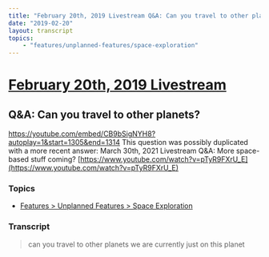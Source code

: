 ```yaml
---
title: "February 20th, 2019 Livestream Q&A: Can you travel to other planets?"
date: "2019-02-20"
layout: transcript
topics:
    - "features/unplanned-features/space-exploration"
---
```

# [February 20th, 2019 Livestream](../2019-02-20.md)
## Q&A: Can you travel to other planets?
https://youtube.com/embed/CB9bSigNYH8?autoplay=1&start=1305&end=1314
This question was possibly duplicated with a more recent answer: March 30th, 2021 Livestream Q&A: More space-based stuff coming? [https://www.youtube.com/watch?v=pTyR9FXrU_E](https://www.youtube.com/watch?v=pTyR9FXrU_E)


### Topics
* [Features > Unplanned Features > Space Exploration](../topics/features/unplanned-features/space-exploration.md)

### Transcript

> can you travel to other planets we are currently just on this planet
